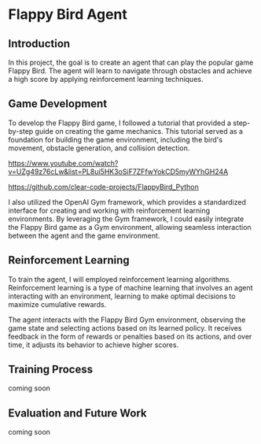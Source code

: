 # Flappy Bird Agent

## Introduction

In this project, the goal is to create an agent that can play the popular game Flappy Bird. The agent will learn to navigate through obstacles and achieve a high score by applying reinforcement learning techniques.
## Game Development

To develop the Flappy Bird game, I followed a tutorial that provided a step-by-step guide on creating the game mechanics. 
This tutorial served as a foundation for building the game environment, including the bird's movement, obstacle generation, and collision detection.

https://www.youtube.com/watch?v=UZg49z76cLw&list=PL8ui5HK3oSiF7ZFfwYokCD5myWYhGH24A

https://github.com/clear-code-projects/FlappyBird_Python

I also utilized the OpenAI Gym framework, which provides a standardized interface for creating and working with reinforcement learning environments. By leveraging the Gym framework, I could easily integrate the Flappy Bird game as a Gym environment, allowing seamless interaction between the agent and the game environment.

## Reinforcement Learning

To train the agent, I will employed reinforcement learning algorithms. Reinforcement learning is a type of machine learning that involves an agent interacting with an environment, learning to make optimal decisions to maximize cumulative rewards.

The agent interacts with the Flappy Bird Gym environment, observing the game state and selecting actions based on its learned policy. It receives feedback in the form of rewards or penalties based on its actions, and over time, it adjusts its behavior to achieve higher scores.


## Training Process

coming soon

## Evaluation and Future Work

coming soon
